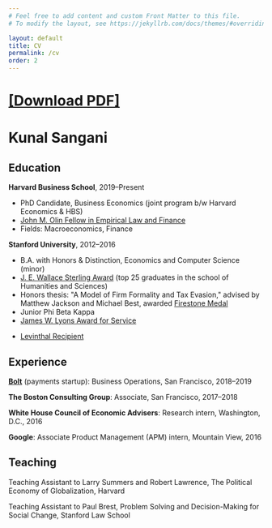 ```yaml
---
# Feel free to add content and custom Front Matter to this file.
# To modify the layout, see https://jekyllrb.com/docs/themes/#overriding-theme-defaults

layout: default
title: CV
permalink: /cv
order: 2
---
```


# [\[Download PDF\]](https://kunalsangani.com/files/cv_live.pdf)

# Kunal Sangani

## Education

**Harvard Business School**, 2019&ndash;Present
- PhD Candidate, Business Economics (joint program b/w Harvard Economics & HBS)
- [John M. Olin Fellow in Empirical Law and Finance](https://pcg.law.harvard.edu/fellows/kunal-sangani/)
- Fields: Macroeconomics, Finance

**Stanford University**, 2012&ndash;2016
- B.A. with Honors & Distinction, Economics and Computer Science (minor)
- [J. E. Wallace Sterling Award](https://humsci.stanford.edu/current-students/sterling-award-undergraduates) (top 25 graduates in the school of Humanities and Sciences)
- Honors thesis: "A Model of Firm Formality and Tax Evasion," advised by Matthew Jackson and Michael Best, awarded [Firestone Medal](https://news.stanford.edu/2016/07/15/stanford-seniors-thesis-projects-garner-university-medals/)
- Junior Phi Beta Kappa
- [James W. Lyons Award for Service](https://news.stanford.edu/thedish/2016/06/01/students-organizations-advisers-recognized-for-service-activities/)
<!--- [Urmy/Hardy Poetry Prize](https://news.stanford.edu/thedish/2016/06/08/stanford-students-win-creative-writing-prizes/) (second place)-->
- [Levinthal Recipient](https://creativewriting.stanford.edu/undergraduate/resources/levinthal-tutorials)

## Experience

[**Bolt**](https://bolt.com) (payments startup): Business Operations, San Francisco, 2018&ndash;2019

**The Boston Consulting Group**: Associate, San Francisco, 2017&ndash;2018

**White House Council of Economic Advisers**: Research intern, Washington, D.C., 2016

**Google**: Associate Product Management (APM) intern, Mountain View, 2016

## Teaching

Teaching Assistant to Larry Summers and Robert Lawrence, The Political Economy of Globalization, Harvard

Teaching Assistant to Paul Brest, Problem Solving and Decision-Making for Social Change, Stanford Law School
